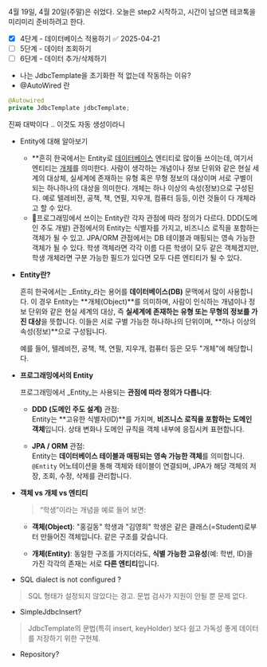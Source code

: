 4월 19일, 4월 20일(주말)은 쉬었다.
오늘은 step2 시작하고, 시간이 남으면 테코톡을 미리미리 준비하려고 한다.

- [x] 4단계 - 데이터베이스 적용하기 ✅ 2025-04-21
- [ ] 5단계 - 데이터 조회하기
- [ ] 6단계 - 데이터 추가/삭제하기

- 나는 JdbcTemplate을 초기화한 적 없는데 작동하는 이유?
- @AutoWired 란
```java
@Autowired  
private JdbcTemplate jdbcTemplate;
```
진짜 대박이다 .. 이것도 자동 생성이라니


- Entity에 대해 알아보기
  - **흔히 한국에서는 Entity로 [데이터베이스](https://namu.wiki/w/%EB%8D%B0%EC%9D%B4%ED%84%B0%EB%B2%A0%EC%9D%B4%EC%8A%A4 "데이터베이스") 엔티티로 많이들 쓰이는데, 여기서 엔티티는 [개체](https://namu.wiki/w/%EA%B0%9C%EC%B2%B4#s-3 "개체")를 의미한다.  사람이 생각하는 개념이나 정보 단위와 같은 현실 세계의 대상체, 실세계에 존재하는 유형 혹은 무형 정보의 대상이며 서로 구별이 되는 하나하나의 대상을 의미한다. 개체는 하나 이상의 속성(정보)으로 구성된다. 예로 텔레비전, 공책, 책, 연필, 지우개, 컴퓨터 등등, 이런 것들이 다 개체라고 할 수 있다.
  - 프로그래밍에서 쓰이는 Entity란 각자 관점에 따라 정의가 다르다. DDD(도메인 주도 개발) 관점에서의 Entity는 식별자를 가지고, 비즈니스 로직을 포함하는 객체가 될 수 있고. JPA/ORM  관점에서는 DB 테이블과 매핑되는 영속 가능한 객체가 될 수 있다. 학생 객체라면 각각 이름 다른 학생이 모두 같은 객체겠지만, 학생 개체라면 구분 가능한 필드가 있다면 모두 다른 엔티티가 될 수 있다.

- **Entity란?**
    
    흔히 한국에서는 _Entity_라는 용어를 **데이터베이스(DB)** 문맥에서 많이 사용합니다. 이 경우 Entity는 **개체(Object)**를 의미하며, 사람이 인식하는 개념이나 정보 단위와 같은 현실 세계의 대상, 즉 **실세계에 존재하는 유형 또는 무형의 정보를 가진 대상**을 뜻합니다. 이들은 서로 구별 가능한 하나하나의 단위이며, **하나 이상의 속성(정보)**으로 구성됩니다.
    
    예를 들어, 텔레비전, 공책, 책, 연필, 지우개, 컴퓨터 등은 모두 "개체"에 해당합니다.
    
- **프로그래밍에서의 Entity**
    
    프로그래밍에서 _Entity_는 사용되는 **관점에 따라 정의가 다릅니다**:
    
    - **DDD (도메인 주도 설계)** 관점:  
        Entity는 **고유한 식별자(ID)**를 가지며, **비즈니스 로직을 포함하는 도메인 객체**입니다. 상태 변화나 도메인 규칙을 객체 내부에 응집시켜 표현합니다.
        
    - **JPA / ORM** 관점:  
        Entity는 **데이터베이스 테이블과 매핑되는 영속 가능한 객체**를 의미합니다. `@Entity` 어노테이션을 통해 객체와 테이블이 연결되며, JPA가 해당 객체의 저장, 조회, 수정, 삭제를 관리합니다.
        
- **객체 vs 개체 vs 엔티티**
    
    > “학생”이라는 개념을 예로 들어 보면:
    
    - **객체(Object)**: "홍길동" 학생과 "김영희" 학생은 같은 클래스(=Student)로부터 만들어진 객체입니다. 같은 구조를 갖습니다.
        
    - **개체(Entity)**: 동일한 구조를 가지더라도, **식별 가능한 고유성**(예: 학번, ID)을 가진 각각의 존재는 서로 **다른 엔티티**입니다.



- SQL dialect is not configured ?
> SQL 형태가 설정되지 않았다는 경고. 문법 검사가 지원이 안될 뿐 문제 없다.

- SimpleJdbcInsert?
> JdbcTemplate의 문법(특히 insert, keyHolder) 보다 쉽고 가독성 좋게 데이터를 저장하기 위한 구현체.

- Repository?
> 